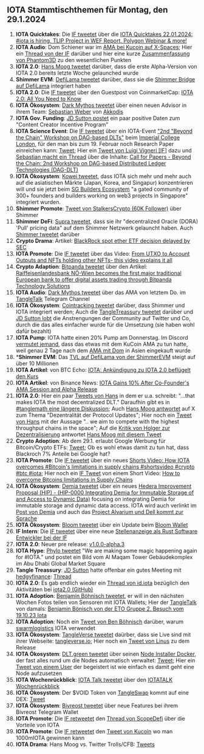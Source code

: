 ## IOTA Stammtischthemen für Montag, den 29.1.2024

1. **IOTA Quicktakes**: Die [IF tweetet]() über die [IOTA Quicktakes 22.01.2024: #iota is hiring, TLIP Project in WEF Report, Polygon Webinar & more!](https://www.youtube.com/watch?v=Av5BrpriiwI)
2. **IOTA Audio**: Dom Schiener war im [AMA bei Kucoin auf X-Spaces](https://x.com/iota/status/1749423543199113365?s=20); Hier ein [Thread von der IF](https://x.com/iota/status/1750232019458470016?s=20) darüber und hier eine kurze [Zusammenfassung von Phantom3D](https://x.com/unseriouscandle/status/1750126649213956505?s=20) zu den wesentlichen Punkten
3. **IOTA 2.0**: [Hans Moog tweetet](https://x.com/hus_qy/status/1749590515580813631?s=20) darüber, dass die erste Alpha-Version von IOTA 2.0 bereits letzte Woche gelaunched wurde
4. **Shimmer EVM**: [DefiLama tweetet](https://x.com/DefiLlama/status/1749496013683843450?s=20) darüber, dass sie die [Shimmer Bridge auf DefiLama](https://defillama.com/bridge/shimmer-bridge) integriert haben
5. **IOTA 2.0**: Die [IF tweetet](https://x.com/iota/status/1749703519270039811?s=20) über den Guestpost von CoinmarketCap: [IOTA 2.0: All You Need to Know](https://coinmarketcap.com/community/articles/657c1c5f0239a0746aa129c1/)
6. **IOTA Ökosystem**: [Dark Mythos tweetet](https://x.com/DarkMythosIOTA/status/1749716132364157410?s=20) über einen neuen Advisor in ihrem Team: [Sebastian Weber](https://twitter.com/Sebasti65365174) von [Akkodis](https://twitter.com/akkodis_global)
7. **IOTA Gov. Funding**: [JD Sutton postet](https://x.com/Deep_Sea_Iotan/status/1749553509635150104?s=20) ein paar positive Daten zum "Content Creator Incentive Program"
8. **IOTA Science Event**: Die [IF tweetet](https://x.com/iota/status/1750116501934227745?s=20) über ein IOTA-Event ["2nd "Beyond the Chain" Workshop on DAG-based DLTs"](https://icbc2024.ieee-icbc.org/workshop/dag-dlt) beim [Imperial College London](https://twitter.com/imperialcollege), für den man bis zum 19. Februar noch Research Paper einreichen kann: [Tweet](https://x.com/iota/status/1750116505885245652?s=20); Hier ein [Tweet von Luigi Vigneri [IF]](https://x.com/luigi_vigneri/status/1750103062251745468?s=20) dazu und [Sebastian macht ein Thread](https://x.com/NaitsabesMue/status/1750146760125620307?s=20) über die Inhalte: [Call for Papers - Beyond the Chain: 2nd Workshop on DAG-based Distributed Ledger Technologies (DAG-DLT)](https://icbc2024.ieee-icbc.org/workshop/dag-dlt)
9. **IOTA Ökosystem**: [Kowei tweetet](https://x.com/kowei1995/status/1750079925317767190?s=20), dass IOTA sich mehr und mehr auch auf die asiatischen Märkte (Japan, Korea, and Singapur) konzentrieren will und sie jetzt beim [SG Builders Ecosystem](https://www.sgbuidl.com/ecosystem) "a gated community of 300+ founders and builders working on web3 projects in Singapore" integriert wurden.
10. **Shimmer Promote**: [Tweet von StalkersCrypto (60K Follower)](https://x.com/StalkersCrypto/status/1749872657737371952?s=20) über Shimmer
11. **Shimmer DeFi**: [Supra tweetet](https://x.com/SupraOracles/status/1750191532408496308?s=20), dass sie ihr "decentralized Oracle (DORA) 'Pull' pricing data" auf dem Shimmer Netzwerk gelauncht haben. Auch [Shimmer tweetet](https://x.com/shimmernet/status/1750238267142746293?s=20) darüber
12. **Crypto Drama**: Artikel: [BlackRock spot ether ETF decision delayed by SEC](https://blockworks.co/news/blackrock-delay-ether-etf)
13. **IOTA Promote**: Die [IF tweetet](https://x.com/iota/status/1750428343269233026?s=20) über das Video: [From UTXO to Account Outputs and NFTs holding other NFTs- this video explains it all](https://twitter.com/i/status/1750428343269233026)
14. **Crypto Adaption**: [Bitpanda tweetet](https://x.com/Bitpanda_global/status/1750439452932206608?s=20) über den Artikel: [Raiffeisenlandesbank NÖ-Wien becomes the first major traditional European bank to offer digital assets trading through Bitpanda Technology Solutions](https://www.linkedin.com/pulse/raiffeisenlandesbank-nieder%25C3%25B6sterreich-wien-becomes-3mubf/)
15. **IOTA Audio**: [Dark Mythos tweetet](https://x.com/DarkMythosIOTA/status/1750402262944391346?s=20) über das AMA von letztem Do. im [TangleTalk](https://twitter.com/tangle_talk) Telegram Channel
16. **IOTA Ökosystem**: [Cointracking tweetet](https://twitter.com/Coin_Tracking/status/1750489818822320172) darüber, dass Shimmer und IOTA integriert werden; Auch die [TangleTreassury tweetet](https://x.com/TangleTreasury/status/1751290270920896768?s=20) darüber und [JD Sutton lobt](https://x.com/Deep_Sea_Iotan/status/1751291101682499943?s=20) die Anstrengungen der Community auf Twitter und Co, durch die das alles einfacher wurde für die Umsetzung (sie haben wohl dafür bezahlt)
17. **IOTA Pump**: IOTA hatte einen 20% Pump am Donnerstag. Im Discord [vermutet jemand](https://discord.com/channels/397872799483428865/397872799483428867/1200204095710048297), dass das etwas mit dem KuCoin AMA zu tun hatte, weil genau 2 Tage nach dem [AMA mit Dom](https://x.com/iota/status/1749423543199113365?s=20) in Asien eingekauft wurde
18. ***Shimmer EVM**: Das [TVL auf DefiLama von der ShimmerEVM](https://defillama.com/chain/ShimmerEVM?) steigt auf über 10 Millionen
19. **IOTA Artikel**: von BTC Echo: [IOTA: Ankündigung zu IOTA 2.0 beflügelt den Kurs](https://www.btc-echo.de/schlagzeilen/iota-ankuendigung-zu-iota-2-0-befluegelt-den-kurs-177870/)
20. **IOTA Artikel**: von Binance News: [IOTA Gains 10% After Co-Founder's AMA Session and Alpha Release](https://www.binance.com/en/feed/post/2024-01-26-iota-gains-10-after-co-founder-s-ama-session-and-alpha-release-3244427667465)
21. **IOTA 2.0**: Hier ein paar [Tweets von Hans](https://x.com/hus_qy/status/1750517132800962653?s=20) in dem er u.a. schreibt: "...that makes IOTA the most decentralized DLT." Daraufhin gibt es in [#tanglemath eine längere Diskussion](https://discord.com/channels/397872799483428865/399035929106579466/1200325144464343071); Auch [Hans Moog antwortet](https://x.com/hus_qy/status/1750887336903110931?s=20) auf X zum Thema "Dezentralität der Protocol Updates"; Hier noch ein [Tweet von Hans](https://x.com/hus_qy/status/1750897736965136640?s=20) mit der Aussage ".. we aim to compete with the highest throughput chains in the space"; Auf die [Kritik von Holger zur Dezentralisierung](https://x.com/rohmeo_de/status/1750902395662446738?s=20) antwortet [Hans Moog mit diesem Tweet](https://x.com/hus_qy/status/1751040020457066640?s=20)
22. **Crypto Adoption**: Ab dem 29.1. erlaubt Google Werbung für Bitcoin/Crypto ETFs: [Tweet](https://x.com/bitcoinlfgo/status/1750512182188810457?s=20); Ob es wohl etwas damit zu tun hat, dass Blackroch 7% Anteile bei Google hat?
23. **IOTA Promote**: Die [IF tweetet](https://x.com/iota/status/1750564390682693658?s=20) über ein neues [Shorts Video: How IOTA overcomes #Bitcoin's limitations in supply chains #shortsvideo #crypto #btc #iota](https://www.youtube.com/shorts/h9Zepg-vDbA); Hier noch ein [IF Tweet](https://x.com/iota/status/1750926686210683241?s=20) von einem Short Video: [How to overcome Bitcoins limitations in Supply Chains](https://www.youtube.com/shorts/h9Zepg-vDbA)
24. **IOTA Ökosystem**: [Demia tweetet](https://x.com/_Demia/status/1750581117827063940?s=20) über ein neues [Hedera Improvement Proposal (HIP) - (HIP-0000 Integrating Demia for Immutable Storage of and Access to Dynamic Data)](https://github.com/hashgraph/hedera-improvement-proposal/discussions/870) focusing on integrating Demia for immutable storage and dynamic data access. IOTA wird auch verlinkt im [Post von Demia](https://x.com/_Demia/status/1750581120708517893?s=20) und auch das [Project Alvarium und Dell kommt zur Sprache](https://x.com/_Demia/status/1750581124152127748?s=20)
25. **IOTA Ökosystem**: [Bloom tweetet](https://x.com/bloomwalletio/status/1750591343099867524?s=20) über ein Update beim [Bloom Wallet](https://bloomwallet.io/)
26. **IF Intern**: Die [IF tweetet](https://x.com/iota/status/1750851084677972014?s=20) über eine neue [Stellenanzeige als Rust Software Entwickler bei der IF](https://iota-foundation.jobs.personio.com/job/1221580?language=en&display=en)
27. **IOTA 2.0**: Neuer pre release: [v1.0.0-alpha.3](https://github.com/iotaledger/iota-core/releases)
28. **IOTA Hype**: [Phylo tweetet](https://x.com/PhyloIota/status/1750948585770766491?s=20) "We are making some magic happening again for #IOTA." und postet ein Bild vom Al Maqam Tower Gebäudekomplex im Abu Dhabi Global Market Square
29. **Tangle Treassury**: [JD Sutton](https://twitter.com/Deep_Sea_Iotan) hatte offenbar ein gutes Meeting mit [hedgyfinance](https://twitter.com/hedgeyfinance): [Thread](https://x.com/Deep_Sea_Iotan/status/1750985324539359366?s=20)
30. **IOTA 2.0**: Es gab endlich wieder ein [Thread von id.iota](https://x.com/id_iota/status/1751202020042899602?s=20) bezüglich den Aktivitäten bei [iota2.0 (GitHub)](https://github.com/orgs/iotaledger/projects/39/views/8?sliceBy%5Bvalue%5D=v1.0.0-beta)
31. **IOTA Adoption**: [Benjamin Böhnisch tweetet](https://x.com/BenBoenisch/status/1751226308757979478?s=20), er will in den nächsten Wochen Fotos teilen von Sensoren mit IOTA Wallets; Hier der [TangleTalk](https://twitter.com/tangle_talk) von damals: [Benjamin Bönisch von der ETO Gruppe 2. Besuch vom 19.10.23 Iota](https://www.youtube.com/watch?v=waY7UkT2Q7c)
32. **IOTA Adoption**: Noch ein [Tweet von Ben Böhnisch](https://x.com/BenBoenisch/status/1751216870236029108?s=20) darüber, warum [swarmlogistics](https://twitter.com/SwarmLogistics) IOTA verwendet
33. **IOTA Ökosystem**: [TangleVerse tweetet](https://x.com/TangleverseWeb/status/1751331059252297796?s=20) daürber, dass sie Live sind mit ihrer Webseite: [tangleverse.io](https://www.tangleverse.io/); Hier noch ein [Tweet von Linus](https://x.com/LinusNaumann/status/1751331475037818989?s=20) zu dem Release
34. **IOTA Ökosystem**: [DLT.green tweetet](https://x.com/dlt_green/status/1751333715941237046?s=20) über seinen [Node Installer Docker](https://github.com/dlt-green/node-installer-docker), der fast alles rund um die Nodes automatisch verwaltet: [Tweet](https://x.com/dlt_green/status/1751334156859056320?s=20); Hier ein [Tweet von einem User](https://x.com/DrCBRies/status/1751667831270187169?s=20) der begeistert ist wie einfach es damit geht eine Node aufzusetzen
35. **IOTA Wochenrückblick**: [IOTA Talk tweetet](https://x.com/Iota_Talk_/status/1751523213144687045?s=20) über den [IOTATALK Wochenrückblick](https://www.iota-talk.com/index.php?article/362-wochenr%C3%BCckblick-vom-21-bis-27-januar-2024/)
36. **IOTA Ökosystem**: Der $VOID Token von [TangleSwap](https://twitter.com/TangleSwap) kommt auf eine DEX: [Tweet](https://x.com/TangleSwap/status/1751227819709829338?s=20)
37. **IOTA Ökosystem**: [Bivreost tweetet](https://x.com/bivreost/status/1751860018410897725?s=20) über neue Features bei ihrem Bivreost Telegram Wallet
38. **IOTA Promote**: Die [IF retweetet](https://x.com/iota/status/1751876468907372641?s=20) den [Thread von ScopeDefi](https://x.com/ScopeDefi/status/1751698128028283075?s=20) über die Vorteile von IOTA
39. **IOTA Promote**: Die [IF retweetet](https://x.com/iota/status/1751885074906112333?s=20) den [Tweet von Kucoin](https://x.com/KuCoin_FR/status/1751864220197494869?s=20) wo man 1000mIOTA gewinnen kann
40. **IOTA Drama**: Hans Moog vs. Twitter Trolls/CFB: [Tweets](https://x.com/hus_qy/status/1751658369515913486?s=20)
